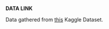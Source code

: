 __DATA LINK__

Data gathered from [this](https://www.kaggle.com/petersunga/make-up-vs-no-make-up) Kaggle Dataset.
